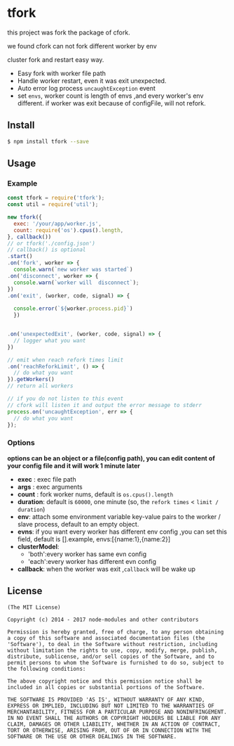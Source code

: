 <!--
 * @author: juju
 * @Date: 2021-08-30 22:39:10
 * @LastEditTime: 2021-09-06 15:42:29
 * @LastEditors: juju
 * @Description: 
 * @FilePath: \cfork\README.md
-->
tfork
=======

this project was fork the package of cfork.

we found cfork can not fork different worker by env

cluster fork and restart easy way.

* Easy fork with worker file path
* Handle worker restart, even it was exit unexpected.
* Auto error log process `uncaughtException` event
* set `envs`, worker count is length of envs ,and every worker's env different. if worker was exit because of configFile, will not refork.

## Install

```bash
$ npm install tfork --save
```

## Usage

### Example

```js
const tfork = require('tfork');
const util = require('util');

new tfork({
  exec: '/your/app/worker.js',
  count: require('os').cpus().length,
}, callback())
// or tfork('./config.json')
// callback() is optional
.start()
.on('fork', worker => {
  console.warn(`new worker was started`)
.on('disconnect', worker => {
  console.warn(`worker will  disconnect`);
})
.on('exit', (worker, code, signal) => {
  
  console.error(`${worker.process.pid}`)
  })


.on('unexpectedExit', (worker, code, signal) => {
  // logger what you want
})

// emit when reach refork times limit
.on('reachReforkLimit', () => {
  // do what you want
}).getWorkers()
// return all workers

// if you do not listen to this event
// cfork will listen it and output the error message to stderr
process.on('uncaughtException', err => {
  // do what you want
});
```

### Options

**options can be an object or a file(config path), you can edit content of your config file  and it will work  1 minute  later**

- **exec** : exec file path
- **args** : exec arguments
- **count** : fork worker nums, default is `os.cpus().length`
- **duration**: default is `60000`, one minute (so, the `refork times` < `limit / duration`)
- **env**: attach some environment variable key-value pairs to the worker / slave process, default to an empty object.
- **evns**: if you want every worker has different env config ,you can set this field, default is [].example, envs:[{name:1},{name:2}]
- **clusterModel**: 
  - 'both':every worker has same evn config
  - 'each':every worker has different evn config
- **callback**: when the worker was exit ,`callback` will be wake up 
## License

```
(The MIT License)

Copyright (c) 2014 - 2017 node-modules and other contributors

Permission is hereby granted, free of charge, to any person obtaining
a copy of this software and associated documentation files (the
'Software'), to deal in the Software without restriction, including
without limitation the rights to use, copy, modify, merge, publish,
distribute, sublicense, and/or sell copies of the Software, and to
permit persons to whom the Software is furnished to do so, subject to
the following conditions:

The above copyright notice and this permission notice shall be
included in all copies or substantial portions of the Software.

THE SOFTWARE IS PROVIDED 'AS IS', WITHOUT WARRANTY OF ANY KIND,
EXPRESS OR IMPLIED, INCLUDING BUT NOT LIMITED TO THE WARRANTIES OF
MERCHANTABILITY, FITNESS FOR A PARTICULAR PURPOSE AND NONINFRINGEMENT.
IN NO EVENT SHALL THE AUTHORS OR COPYRIGHT HOLDERS BE LIABLE FOR ANY
CLAIM, DAMAGES OR OTHER LIABILITY, WHETHER IN AN ACTION OF CONTRACT,
TORT OR OTHERWISE, ARISING FROM, OUT OF OR IN CONNECTION WITH THE
SOFTWARE OR THE USE OR OTHER DEALINGS IN THE SOFTWARE.
```
